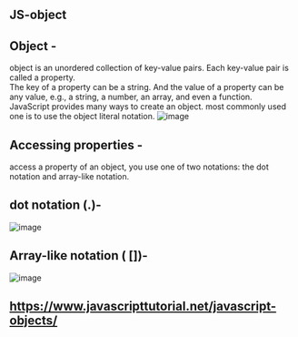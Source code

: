 ## JS-object

## Object -

object is an unordered collection of key-value pairs. Each key-value pair is called a property.<br>
The key of a property can be a string. And the value of a property can be any value, e.g., a string, a number, an array, and even a function.<br>
JavaScript provides  many ways to create an object. most commonly used one is to use the object literal notation.
![image](https://user-images.githubusercontent.com/122484692/211977109-43a420fe-dadd-4a87-ba94-19d1727ecf6b.png)

## Accessing properties -
access a property of an object, you use one of two notations: the dot notation and array-like notation.

## dot notation (.)-
![image](https://user-images.githubusercontent.com/122484692/211977422-b1099c19-15b7-4d09-8fa5-4a08cdfb3674.png)

## Array-like notation ( [])-
![image](https://user-images.githubusercontent.com/122484692/211977490-c01f4b62-016a-4592-8d83-fcaec2653375.png)
##  https://www.javascripttutorial.net/javascript-objects/
